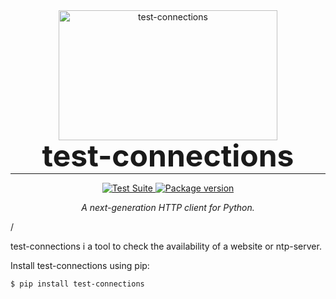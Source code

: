 <p align="center" style="margin: 0 0 10px">
  <img width="350" height="208" src="https://raw.githubusercontent.com/jmuelbert/test-connections/main/docs/img/test-connections.png" alt='test-connections'>
</p>

<h1 align="center" style="font-size: 3rem; margin: -15px 0">
test-connections
</h1>

---

<div align="center">
<p>
<a href="https://github.com/jmuelbert/test-connections/actions">
<img src="https://github.com/jmuelbert/test-connections/workflows/Test%20Suite/badge.svg" alt="Test Suite">

<a href="https://pypi.org/project/test-connections/">
    <img src="https://badge.fury.io/py/test-connections.svg" alt="Package version">
</a>
</p>

<em>A next-generation HTTP client for Python.</em>
</div>/

test-connections i a tool to check the availability of a website or ntp-server.

Install test-connections using pip:

```shell
$ pip install test-connections
```
